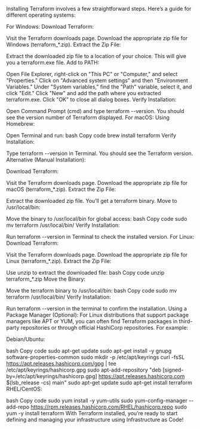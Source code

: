 Installing Terraform involves a few straightforward steps. Here’s a guide for different operating systems:

For Windows:
Download Terraform:

Visit the Terraform downloads page.
Download the appropriate zip file for Windows (terraform_*.zip).
Extract the Zip File:

Extract the downloaded zip file to a location of your choice. This will give you a terraform.exe file.
Add to PATH:

Open File Explorer, right-click on "This PC" or "Computer," and select "Properties."
Click on "Advanced system settings" and then "Environment Variables."
Under "System variables," find the "Path" variable, select it, and click "Edit."
Click "New" and add the path where you extracted terraform.exe.
Click "OK" to close all dialog boxes.
Verify Installation:

Open Command Prompt (cmd) and type terraform --version. You should see the version number of Terraform displayed.
For macOS:
Using Homebrew:

Open Terminal and run:
bash
Copy code
brew install terraform
Verify Installation:

Type terraform --version in Terminal. You should see the Terraform version.
Alternative (Manual Installation):

Download Terraform:

Visit the Terraform downloads page.
Download the appropriate zip file for macOS (terraform_*.zip).
Extract the Zip File:

Extract the downloaded zip file. You’ll get a terraform binary.
Move to /usr/local/bin:

Move the binary to /usr/local/bin for global access:
bash
Copy code
sudo mv terraform /usr/local/bin/
Verify Installation:

Run terraform --version in Terminal to check the installed version.
For Linux:
Download Terraform:

Visit the Terraform downloads page.
Download the appropriate zip file for Linux (terraform_*.zip).
Extract the Zip File:

Use unzip to extract the downloaded file:
bash
Copy code
unzip terraform_*.zip
Move the Binary:

Move the terraform binary to /usr/local/bin:
bash
Copy code
sudo mv terraform /usr/local/bin/
Verify Installation:

Run terraform --version in the terminal to confirm the installation.
Using a Package Manager (Optional):
For Linux distributions that support package managers like APT or YUM, you can often find Terraform packages in third-party repositories or through official HashiCorp repositories. For example:

Debian/Ubuntu:

bash
Copy code
sudo apt-get update
sudo apt-get install -y gnupg software-properties-common
sudo mkdir -p /etc/apt/keyrings
curl -fsSL https://apt.releases.hashicorp.com/gpg | tee /etc/apt/keyrings/hashicorp.gpg
sudo apt-add-repository "deb [signed-by=/etc/apt/keyrings/hashicorp.gpg] https://apt.releases.hashicorp.com $(lsb_release -cs) main"
sudo apt-get update
sudo apt-get install terraform
RHEL/CentOS:

bash
Copy code
sudo yum install -y yum-utils
sudo yum-config-manager --add-repo https://rpm.releases.hashicorp.com/RHEL/hashicorp.repo
sudo yum -y install terraform
With Terraform installed, you’re ready to start defining and managing your infrastructure using Infrastructure as Code!



